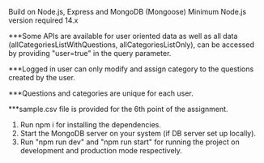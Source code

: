 Build on Node.js, Express and MongoDB (Mongoose)
Minimum Node.js version required 14.x

***Some APIs are available for user oriented data as well as all data (allCategoriesListWithQuestions, allCategoriesListOnly), can be accessed by providing "user=true" in the query parameter.

***Logged in user can only modify and assign category to the questions created by the user.

***Questions and categories are unique for each user.

***sample.csv file is provided for the 6th point of the assignment.

1. Run npm i for installing the dependencies.
2. Start the MongoDB server on your system (if DB server set up locally).
2. Run "npm run dev" and "npm run start" for running the project on development and production mode respectively.